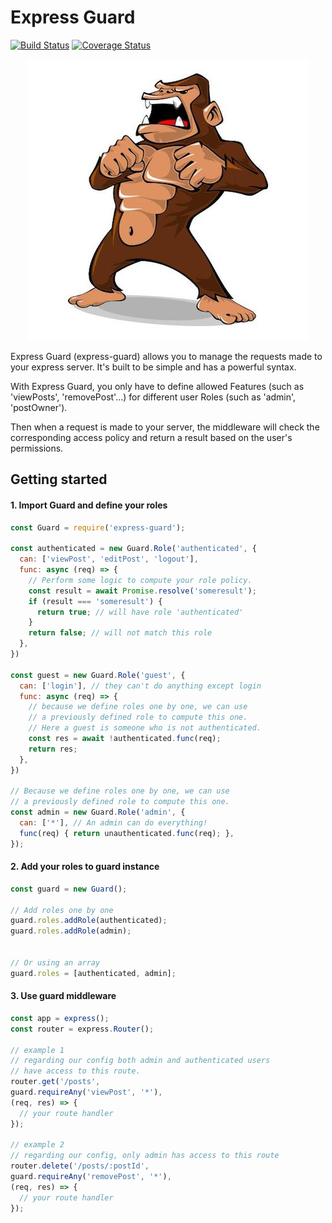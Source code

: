 # Express Guard


[![Build Status](https://travis-ci.org/kevinpiac/express-guard.svg?branch=master)](https://travis-ci.org/kevinpiac/express-guard)
[![Coverage Status](https://coveralls.io/repos/github/kevinpiac/express-guard/badge.svg?branch=master)](https://coveralls.io/github/kevinpiac/express-guard?branch=dev)

<p align="center">
  <img src="logo.jpg">
</p>

Express Guard (express-guard) allows you to manage the requests made to your express server. It's built to be simple and has a powerful syntax.

With Express Guard, you only have to define allowed Features (such as 'viewPosts', 'removePost'...) for different user Roles (such as 'admin', 'postOwner').

Then when a request is made to your server, the middleware will check the corresponding access policy and return a result based on the user's permissions.

## Getting started

#### 1. Import Guard and define your roles

``` js
const Guard = require('express-guard');

const authenticated = new Guard.Role('authenticated', {
  can: ['viewPost', 'editPost', 'logout'],
  func: async (req) => {
    // Perform some logic to compute your role policy.
    const result = await Promise.resolve('someresult');
    if (result === 'someresult') {
      return true; // will have role 'authenticated'
    }
    return false; // will not match this role
  },
})

const guest = new Guard.Role('guest', {
  can: ['login'], // they can't do anything except login
  func: async (req) => {
    // because we define roles one by one, we can use
    // a previously defined role to compute this one.
    // Here a guest is someone who is not authenticated.
    const res = await !authenticated.func(req);
    return res;
  },
})

// Because we define roles one by one, we can use
// a previously defined role to compute this one.
const admin = new Guard.Role('admin', {
  can: ['*'], // An admin can do everything!
  func(req) { return unauthenticated.func(req); },
});

```

#### 2. Add your roles to guard instance

```js
const guard = new Guard();

// Add roles one by one
guard.roles.addRole(authenticated);
guard.roles.addRole(admin);


// Or using an array
guard.roles = [authenticated, admin];
```

#### 3. Use guard middleware
```js
const app = express();
const router = express.Router();

// example 1
// regarding our config both admin and authenticated users
// have access to this route.
router.get('/posts',
guard.requireAny('viewPost', '*'),
(req, res) => {
  // your route handler
});

// example 2
// regarding our config, only admin has access to this route
router.delete('/posts/:postId',
guard.requireAny('removePost', '*'),
(req, res) => {
  // your route handler
});
```
